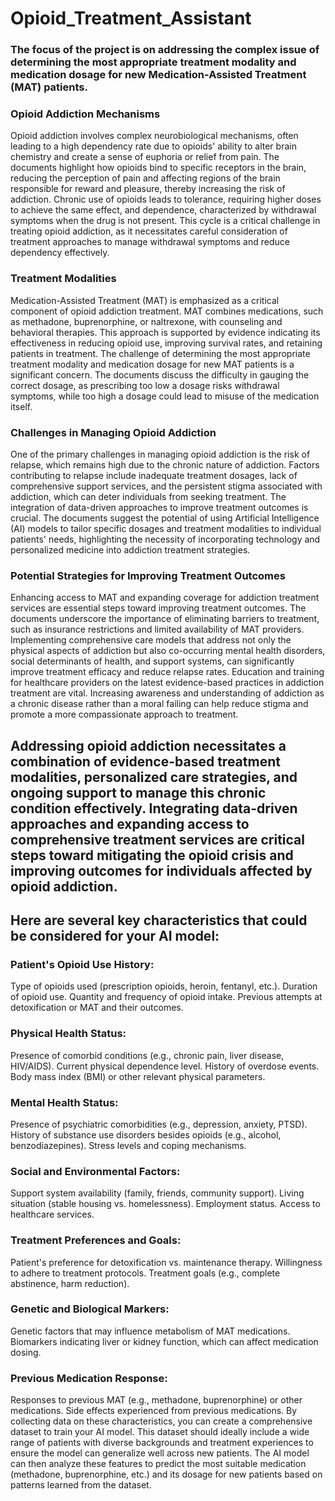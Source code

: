 # Opioid_Treatment_Assistant

### The focus of the project is on addressing the complex issue of determining the most appropriate treatment modality and medication dosage for new Medication-Assisted Treatment (MAT) patients. 

### Opioid Addiction Mechanisms
Opioid addiction involves complex neurobiological mechanisms, often leading to a high dependency rate due to opioids' ability to alter brain chemistry and create a sense of euphoria or relief from pain. The documents highlight how opioids bind to specific receptors in the brain, reducing the perception of pain and affecting regions of the brain responsible for reward and pleasure, thereby increasing the risk of addiction.
Chronic use of opioids leads to tolerance, requiring higher doses to achieve the same effect, and dependence, characterized by withdrawal symptoms when the drug is not present. This cycle is a critical challenge in treating opioid addiction, as it necessitates careful consideration of treatment approaches to manage withdrawal symptoms and reduce dependency effectively.
### Treatment Modalities
Medication-Assisted Treatment (MAT) is emphasized as a critical component of opioid addiction treatment. MAT combines medications, such as methadone, buprenorphine, or naltrexone, with counseling and behavioral therapies. This approach is supported by evidence indicating its effectiveness in reducing opioid use, improving survival rates, and retaining patients in treatment.
The challenge of determining the most appropriate treatment modality and medication dosage for new MAT patients is a significant concern. The documents discuss the difficulty in gauging the correct dosage, as prescribing too low a dosage risks withdrawal symptoms, while too high a dosage could lead to misuse of the medication itself.
### Challenges in Managing Opioid Addiction
One of the primary challenges in managing opioid addiction is the risk of relapse, which remains high due to the chronic nature of addiction. Factors contributing to relapse include inadequate treatment dosages, lack of comprehensive support services, and the persistent stigma associated with addiction, which can deter individuals from seeking treatment.
The integration of data-driven approaches to improve treatment outcomes is crucial. The documents suggest the potential of using Artificial Intelligence (AI) models to tailor specific dosages and treatment modalities to individual patients' needs, highlighting the necessity of incorporating technology and personalized medicine into addiction treatment strategies.
### Potential Strategies for Improving Treatment Outcomes
Enhancing access to MAT and expanding coverage for addiction treatment services are essential steps toward improving treatment outcomes. The documents underscore the importance of eliminating barriers to treatment, such as insurance restrictions and limited availability of MAT providers.
Implementing comprehensive care models that address not only the physical aspects of addiction but also co-occurring mental health disorders, social determinants of health, and support systems, can significantly improve treatment efficacy and reduce relapse rates.
Education and training for healthcare providers on the latest evidence-based practices in addiction treatment are vital. Increasing awareness and understanding of addiction as a chronic disease rather than a moral failing can help reduce stigma and promote a more compassionate approach to treatment.

Addressing opioid addiction necessitates a combination of evidence-based treatment modalities, personalized care strategies, and ongoing support to manage this chronic condition effectively. Integrating data-driven approaches and expanding access to comprehensive treatment services are critical steps toward mitigating the opioid crisis and improving outcomes for individuals affected by opioid addiction.
--------------------------

## Here are several key characteristics that could be considered for your AI model:
### Patient's Opioid Use History:
Type of opioids used (prescription opioids, heroin, fentanyl, etc.).
Duration of opioid use.
Quantity and frequency of opioid intake.
Previous attempts at detoxification or MAT and their outcomes.
### Physical Health Status:
Presence of comorbid conditions (e.g., chronic pain, liver disease, HIV/AIDS).
Current physical dependence level.
History of overdose events.
Body mass index (BMI) or other relevant physical parameters.
### Mental Health Status:
Presence of psychiatric comorbidities (e.g., depression, anxiety, PTSD).
History of substance use disorders besides opioids (e.g., alcohol, benzodiazepines).
Stress levels and coping mechanisms.
### Social and Environmental Factors:
Support system availability (family, friends, community support).
Living situation (stable housing vs. homelessness).
Employment status.
Access to healthcare services.
### Treatment Preferences and Goals:
Patient's preference for detoxification vs. maintenance therapy.
Willingness to adhere to treatment protocols.
Treatment goals (e.g., complete abstinence, harm reduction).
### Genetic and Biological Markers:
Genetic factors that may influence metabolism of MAT medications.
Biomarkers indicating liver or kidney function, which can affect medication dosing.
### Previous Medication Response:
Responses to previous MAT (e.g., methadone, buprenorphine) or other medications.
Side effects experienced from previous medications.
By collecting data on these characteristics, you can create a comprehensive dataset to train your AI model. This dataset should ideally include a wide range of patients with diverse backgrounds and treatment experiences to ensure the model can generalize well across new patients. The AI model can then analyze these features to predict the most suitable medication (methadone, buprenorphine, etc.) and its dosage for new patients based on patterns learned from the dataset.

